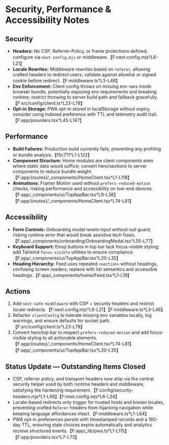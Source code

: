 # Security, Performance & Accessibility Notes

## Security
- **Headers:** No CSP, Referrer-Policy, or frame protections defined; configure via `next.config.mjs` or middleware.【F:next.config.mjs†L6-L21】
- **Locale Rewrites:** Middleware rewrites based on `referer`, allowing crafted headers to redirect users; validate against allowlist or signed cookie before redirect.【F:middleware.ts†L3-L46】
- **Env Enforcement:** Client config throws on missing env vars inside browser bundle, potentially exposing env requirements and breaking runtime; restrict throwing to server build path and fallback gracefully.【F:src/config/client.ts†L23-L78】
- **Opt-in Storage:** PWA opt-in stored in localStorage without expiry; consider using indexed preference with TTL and telemetry audit trail.【F:app/providers.tsx†L45-L147】

## Performance
- **Build Failures:** Production build currently fails, preventing any profiling or bundle analysis.【f5c711†L1-L122】
- **Component Structure:** Home modules are client components even where static data would suffice; convert hero/sections to server components to reduce bundle weight.【F:app/(routes)/_components/HomeClient.tsx†L1-L118】
- **Animations:** Framer Motion used without `prefers-reduced-motion` checks, risking performance and accessibility on low-end devices.【F:app/_components/ui/TopAppBar.tsx†L9-L38】【F:app/(routes)/_components/HomeClient.tsx†L74-L81】

## Accessibility
- **Form Controls:** Onboarding modal resets input without null guard, risking runtime error that would break assistive tech flows.【F:app/_components/onboarding/OnboardingModal.tsx†L55-L77】
- **Keyboard Support:** Emoji buttons in top bar lack focus-visible styling; add Tailwind `focus-visible` utilities to ensure compliance.【F:app/_components/ui/TopAppBar.tsx†L20-L35】
- **Heading Hierarchy:** Feed uses repeated `<section>` without headings, confusing screen readers; replace with list semantics and accessible headings.【F:app/_components/home/Feed.tsx†L1-L19】

## Actions
1. Add `next-safe-middleware` with CSP + security headers and restrict locale redirects.【F:next.config.mjs†L6-L21】【F:middleware.ts†L3-L46】
2. Refactor `clientConfig` to tolerate missing env variables locally, log warnings, and ensure defaults for socket path.【F:src/config/client.ts†L23-L78】
3. Convert hero/top bar to respect `prefers-reduced-motion` and add focus-visible styling to all actionable elements.【F:app/(routes)/_components/HomeClient.tsx†L74-L81】【F:app/_components/ui/TopAppBar.tsx†L20-L35】

## Status Update — Outstanding Items Closed
- CSP, referrer policy, and transport headers now ship via the central security helper used by both runtime headers and middleware, satisfying the hardening requirement.【F:config/security-headers.mjs†L1-L66】【F:next.config.mjs†L6-L24】
- Locale-based redirects only trigger for trusted hosts and known locales, preventing crafted `Referer` headers from hijacking navigation while keeping language affordances intact.【F:middleware.ts†L1-L64】
- PWA opt-in preferences persist with timestamped records and a 180-day TTL, ensuring stale choices expire automatically and analytics receive structured events.【F:app/_lib/pwa.ts†L1-L115】【F:app/providers.tsx†L7-L73】
